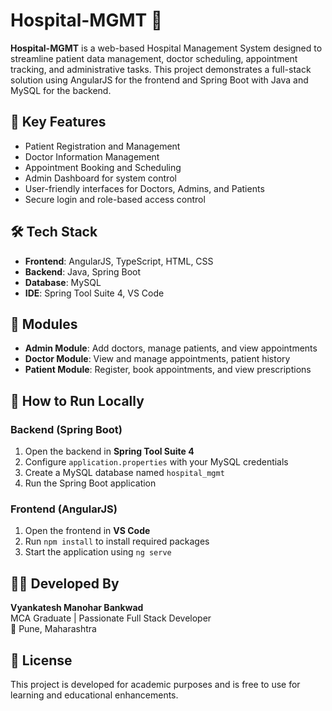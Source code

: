 # Hospital-MGMT 🏥

**Hospital-MGMT** is a web-based Hospital Management System designed to streamline patient data management, doctor scheduling, appointment tracking, and administrative tasks. This project demonstrates a full-stack solution using AngularJS for the frontend and Spring Boot with Java and MySQL for the backend.

## 🚀 Key Features

- Patient Registration and Management
- Doctor Information Management
- Appointment Booking and Scheduling
- Admin Dashboard for system control
- User-friendly interfaces for Doctors, Admins, and Patients
- Secure login and role-based access control

## 🛠️ Tech Stack

- **Frontend**: AngularJS, TypeScript, HTML, CSS
- **Backend**: Java, Spring Boot
- **Database**: MySQL
- **IDE**: Spring Tool Suite 4, VS Code

## 🧩 Modules

- **Admin Module**: Add doctors, manage patients, and view appointments
- **Doctor Module**: View and manage appointments, patient history
- **Patient Module**: Register, book appointments, and view prescriptions

## 🔧 How to Run Locally

### Backend (Spring Boot)

1. Open the backend in **Spring Tool Suite 4**
2. Configure `application.properties` with your MySQL credentials
3. Create a MySQL database named `hospital_mgmt`
4. Run the Spring Boot application

### Frontend (AngularJS)

1. Open the frontend in **VS Code**
2. Run `npm install` to install required packages
3. Start the application using `ng serve`



## 🙋‍♂️ Developed By

**Vyankatesh Manohar Bankwad**  
MCA Graduate | Passionate Full Stack Developer  
📍 Pune, Maharashtra

## 📃 License

This project is developed for academic purposes and is free to use for learning and educational enhancements.


